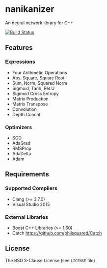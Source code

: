# nanikanizer
An neural network library for C++

[![Build Status](https://travis-ci.org/planaria/nanikanizer.svg?branch=master)](https://travis-ci.org/planaria/nanikanizer)

## Features

### Expressions
  - Four Arithmetic Operations
  - Abs, Square, Square Root
  - Sum, Norm, Squared Norm
  - Sigmoid, Tanh, ReLU
  - Sigmoid Cross Entropy
  - Matrix Production
  - Matrix Transpose
  - Convolution
  - Depth Concat

### Optimizers
  - SGD
  - AdaGrad
  - RMSProp
  - AdaDelta
  - Adam

## Requirements

### Supported Compilers
  - Clang (>= 3.7.0)
  - Visual Studio 2015

### External Libraries
  - Boost C++ Libraries (>= 1.60)
  - Catch <https://github.com/philsquared/Catch>

## License
The BSD 3-Clause License (see `LICENSE` file)
